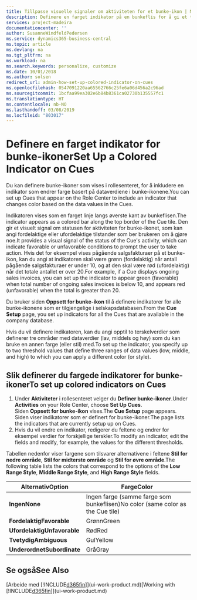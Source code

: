```yaml
---
title: Tillpasse visuelle signaler om aktiviteten for et bunke-ikon | Microsoft-dokumentasjon
description: Definere en farget indikator på en bunkeflis for å gi et tilpasset visuelt signal for aktiviteten for bunke-ikonet.
services: project-madeira
documentationcenter: ''
author: SusanneWindfeldPedersen
ms.service: dynamics365-business-central
ms.topic: article
ms.devlang: na
ms.tgt_pltfrm: na
ms.workload: na
ms.search.keywords: personalize, customize
ms.date: 10/01/2018
ms.author: solsen
redirect_url: admin-how-set-up-colored-indicator-on-cues
ms.openlocfilehash: 0547091220aa65562766c25fe6a06d456a2c96ad
ms.sourcegitcommit: 1bcfaa99ea302e6b84b8361ca02730b135557fc1
ms.translationtype: HT
ms.contentlocale: nb-NO
ms.lasthandoff: 03/08/2019
ms.locfileid: "803017"
---
```

# <a name="set-up-a-colored-indicator-on-cues"></a><span data-ttu-id="1e7be-103">Definere en farget indikator for bunke-ikoner</span><span class="sxs-lookup"><span data-stu-id="1e7be-103">Set Up a Colored Indicator on Cues</span></span>
<span data-ttu-id="1e7be-104">Du kan definere bunke-ikoner som vises i rollesenteret, for å inkludere en indikator som endrer farge basert på dataverdiene i bunke-ikonene.</span><span class="sxs-lookup"><span data-stu-id="1e7be-104">You can set up Cues that appear on the Role Center to include an indicator that changes color based on the data values in the Cues.</span></span>

<span data-ttu-id="1e7be-105">Indikatoren vises som en farget linje langs øverste kant av bunkeflisen.</span><span class="sxs-lookup"><span data-stu-id="1e7be-105">The indicator appears as a colored bar along the top border of the Cue tile.</span></span> <span data-ttu-id="1e7be-106">Den gir et visuelt signal om statusen for aktiviteten for bunke-ikonet, som kan angi fordelaktige eller ufordelaktige tilstander som ber brukeren om å gjøre noe.</span><span class="sxs-lookup"><span data-stu-id="1e7be-106">It provides a visual signal of the status of the Cue's activity, which can indicate favorable or unfavorable conditions to prompt the user to take action.</span></span> <span data-ttu-id="1e7be-107">Hvis det for eksempel vises pågående salgsfakturaer på et bunke-ikon, kan du angi at indikatoren skal være grønn (fordelaktig) når antall pågående salgsfakturaer er under 10, og at den skal være rød (ufordelaktig) når det totale antallet er over 20.</span><span class="sxs-lookup"><span data-stu-id="1e7be-107">For example, if a Cue displays ongoing sales invoices, you can set up the indicator to appear green (favorable) when total number of ongoing sales invoices is below 10, and appears red (unfavorable) when the total is greater than 20.</span></span>

<span data-ttu-id="1e7be-108">Du bruker siden **Oppsett for bunke-ikon** til å definere indikatorer for alle bunke-ikonene som er tilgjengelige i selskapsdatabasen.</span><span class="sxs-lookup"><span data-stu-id="1e7be-108">From the **Cue Setup** page, you set up indicators for all the Cues that are available in the company database.</span></span>

<span data-ttu-id="1e7be-109">Hvis du vil definere indikatoren, kan du angi opptil to terskelverdier som definerer tre områder med dataverdier (lav, middels og høy) som du kan bruke en annen farge (eller stil) med.</span><span class="sxs-lookup"><span data-stu-id="1e7be-109">To set up the indicator, you specify up to two threshold values that define three ranges of data values (low, middle, and high) to which you can apply a different color (or style).</span></span>

## <a name="to-set-up-colored-indicators-on-cues"></a><span data-ttu-id="1e7be-110">Slik definerer du fargede indikatorer for bunke-ikoner</span><span class="sxs-lookup"><span data-stu-id="1e7be-110">To set up colored indicators on Cues</span></span>
1. <span data-ttu-id="1e7be-111">Under **Aktiviteter** i rollesenteret velger du **Definer bunke-ikoner**.</span><span class="sxs-lookup"><span data-stu-id="1e7be-111">Under **Activities** on your Role Center, choose **Set Up Cues**.</span></span>  
   <span data-ttu-id="1e7be-112">Siden **Oppsett for bunke-ikon** vises.</span><span class="sxs-lookup"><span data-stu-id="1e7be-112">The **Cue Setup** page appears.</span></span> <span data-ttu-id="1e7be-113">Siden viser indikatorer som er definert for bunke-ikoner.</span><span class="sxs-lookup"><span data-stu-id="1e7be-113">The page lists the indicators that are currently setup up on Cues.</span></span>
2. <span data-ttu-id="1e7be-114">Hvis du vil endre en indikator, redigerer du feltene og endrer for eksempel verdier for forskjellige terskler.</span><span class="sxs-lookup"><span data-stu-id="1e7be-114">To modify an indicator, edit the fields and modify, for example, the values for the different thresholds.</span></span>  

<span data-ttu-id="1e7be-115">Tabellen nedenfor viser fargene som tilsvarer alternativene i feltene **Stil for nedre område**, **Stil for midterste område** og **Stil for øvre område**.</span><span class="sxs-lookup"><span data-stu-id="1e7be-115">The following table lists the colors that correspond to the options of the **Low Range Style**, **Middle Range Style**, and **High Range Style** fields.</span></span>

| <span data-ttu-id="1e7be-116">Alternativ</span><span class="sxs-lookup"><span data-stu-id="1e7be-116">Option</span></span> | <span data-ttu-id="1e7be-117">Farge</span><span class="sxs-lookup"><span data-stu-id="1e7be-117">Color</span></span> |
| --- | --- |
| <span data-ttu-id="1e7be-118">**Ingen**</span><span class="sxs-lookup"><span data-stu-id="1e7be-118">**None**</span></span> |<span data-ttu-id="1e7be-119">Ingen farge (samme farge som bunkeflisen)</span><span class="sxs-lookup"><span data-stu-id="1e7be-119">No color (same color as the Cue tile)</span></span>|
| <span data-ttu-id="1e7be-120">**Fordelaktig**</span><span class="sxs-lookup"><span data-stu-id="1e7be-120">**Favorable**</span></span> |<span data-ttu-id="1e7be-121">Grønn</span><span class="sxs-lookup"><span data-stu-id="1e7be-121">Green</span></span> |
| <span data-ttu-id="1e7be-122">**Ufordelaktig**</span><span class="sxs-lookup"><span data-stu-id="1e7be-122">**Unfavorable**</span></span> |<span data-ttu-id="1e7be-123">Rød</span><span class="sxs-lookup"><span data-stu-id="1e7be-123">Red</span></span> |
| <span data-ttu-id="1e7be-124">**Tvetydig**</span><span class="sxs-lookup"><span data-stu-id="1e7be-124">**Ambiguous**</span></span> |<span data-ttu-id="1e7be-125">Gul</span><span class="sxs-lookup"><span data-stu-id="1e7be-125">Yellow</span></span> |
| <span data-ttu-id="1e7be-126">**Underordnet**</span><span class="sxs-lookup"><span data-stu-id="1e7be-126">**Subordinate**</span></span> |<span data-ttu-id="1e7be-127">Grå</span><span class="sxs-lookup"><span data-stu-id="1e7be-127">Gray</span></span> |

## <a name="see-also"></a><span data-ttu-id="1e7be-128">Se også</span><span class="sxs-lookup"><span data-stu-id="1e7be-128">See Also</span></span>
<span data-ttu-id="1e7be-129">[Arbeide med [!INCLUDE[d365fin](includes/d365fin_md.md)]](ui-work-product.md)</span><span class="sxs-lookup"><span data-stu-id="1e7be-129">[Working with [!INCLUDE[d365fin](includes/d365fin_md.md)]](ui-work-product.md)</span></span>
